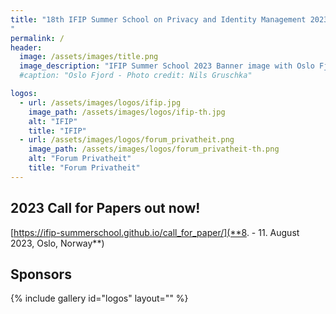 ```yaml
---
title: "18th IFIP Summer School on Privacy and Identity Management 2023 - Sharing (in) a Digital World
"
permalink: /
header:
  image: /assets/images/title.png
  image_description: "IFIP Summer School 2023 Banner image with Oslo Fjord motive"
  #caption: "Oslo Fjord - Photo credit: Nils Gruschka"

logos:
  - url: /assets/images/logos/ifip.jpg
    image_path: /assets/images/logos/ifip-th.jpg
    alt: "IFIP"
    title: "IFIP"
  - url: /assets/images/logos/forum_privatheit.png
    image_path: /assets/images/logos/forum_privatheit-th.png
    alt: "Forum Privatheit"
    title: "Forum Privatheit"
---
```


## 2023 Call for Papers out now!
  
[https://ifip-summerschool.github.io/call_for_paper/](**8. - 11. August 2023, Oslo, Norway**)

## Sponsors

{% include gallery id="logos" layout="" %}
